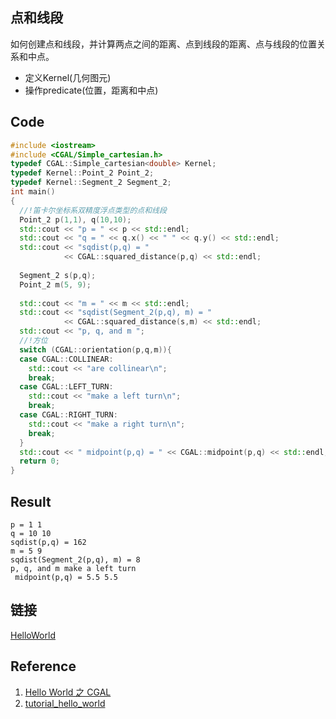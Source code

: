 
## 点和线段

如何创建点和线段，并计算两点之间的距离、点到线段的距离、点与线段的位置关系和中点。

- 定义Kernel(几何图元)
- 操作predicate(位置，距离和中点)

## Code
``` cpp
#include <iostream>
#include <CGAL/Simple_cartesian.h>
typedef CGAL::Simple_cartesian<double> Kernel;
typedef Kernel::Point_2 Point_2;
typedef Kernel::Segment_2 Segment_2;
int main()
{
  //!笛卡尔坐标系双精度浮点类型的点和线段
  Point_2 p(1,1), q(10,10);
  std::cout << "p = " << p << std::endl;
  std::cout << "q = " << q.x() << " " << q.y() << std::endl;
  std::cout << "sqdist(p,q) = " 
            << CGAL::squared_distance(p,q) << std::endl;
  
  Segment_2 s(p,q);
  Point_2 m(5, 9);
  
  std::cout << "m = " << m << std::endl;
  std::cout << "sqdist(Segment_2(p,q), m) = "
            << CGAL::squared_distance(s,m) << std::endl;
  std::cout << "p, q, and m ";
  //!方位
  switch (CGAL::orientation(p,q,m)){
  case CGAL::COLLINEAR: 
    std::cout << "are collinear\n";
    break;
  case CGAL::LEFT_TURN:
    std::cout << "make a left turn\n";
    break;
  case CGAL::RIGHT_TURN: 
    std::cout << "make a right turn\n";
    break;
  }
  std::cout << " midpoint(p,q) = " << CGAL::midpoint(p,q) << std::endl;
  return 0;
}
```
## Result
```
p = 1 1
q = 10 10
sqdist(p,q) = 162
m = 5 9
sqdist(Segment_2(p,q), m) = 8
p, q, and m make a left turn
 midpoint(p,q) = 5.5 5.5

```
## 链接
[HelloWorld](https://github.com/wblong/CGALDemo/tree/master/HelloWorld)
## Reference

1. [Hello World 之 CGAL](https://www.cnblogs.com/myboat/p/9943738.html)
2. [tutorial_hello_world](https://doc.cgal.org/latest/Manual/tutorial_hello_world.html)
